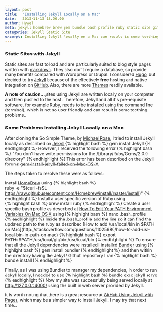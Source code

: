 ```yaml
---
layout: post
title:  "Installing Jekyll Locally on a Mac"
date:   2015-11-15 12:56:00
author: Hywel
meta: jekyll homebrew brew gem bundle bash profile ruby static site github
categories: Jekyll Static Site
excerpt: Installing Jekyll locally on a Mac can result is some teething problems because all it's pre-requisite software, for example Ruby, needs to be installed using the command line (terminal), which is not so user friendly.
---
```

### Static Sites with Jekyll  

Static sites are fast to load and are particularly suited to blog style pages written with [markdown](https://help.github.com/articles/markdown-basics/).  They also don't require a database, so provide many benefits compared with Wordpress or Drupal.  I considered [Hugo](https://gohugo.io/), but decided to try [Jekyll](http://jekyllrb.com/) because of the effectively **free** hosting and native integration on [GitHub](http://jgithub.com/).  Also, there are more [Themes](http://jekyllthemes.org/) readily available.

**A note of caution...**,sites using Jekyll are written locally on your computer and then pushed to the host.   Therefore, Jekyll and all it's pre-requisite software, for example Ruby, needs to be installed using the command line (terminal), which is not so user friendly and can result is some teething problems..

### Some Problems Installing Jekyll Locally on a Mac

After cloning the So Simple Theme, by [Michael Rose](http://mademistakes.com), I tried to install Jekyll locally as described on [Jekyll](http://jekyllrb.com/)
{% highlight bash %}
gem install Jekyll
{% endhighlight %}
However, I received the following error
{% highlight bash %}
"You don't have write permissions for the /Library/Ruby/Gems/2.0.0 directory"
{% endhighlight %}
This error has been described on the Jekyll forums [gem-install-jekyll-failed-on-Mac-OS-X](https://github.com/jekyll/jekyll/issues/3984).

The steps taken to resolve these were as follows:

Install [HomeBrew](http://brew.sh/) using
{% highlight bash %}  
ruby -e "$(curl -fsSL https://raw.githubusercontent.com/Homebrew/install/master/install)"
{% endhighlight %}
Install a user specific version of Ruby using  
{% highlight bash %}
brew install ruby
{% endhighlight %}
Create a user specific bash profile as described at [How To Edit Your PATH Environment Variables On Mac OS X](http://hathaway.cc/post/69201163472/how-to-edit-your-path-environment-variables-on-mac) using
{% highlight bash %}
nano .bash_profile  
{% endhighlight %}
Inside the .bash_profile add the line so it can find the updated path to the ruby as described [How to add /usr/local/bin in $PATH on Mac](http://stackoverflow.com/questions/11025980/how-to-add-usr-local-bin-in-path-on-mac)
{% highlight bash %}
export PATH=$PATH:/usr/local/git/bin:/usr/local/bin
{% endhighlight %}
To ensure that all the Jekyll dependencies were installed I installed [Bundler](http://bundler.io/) using
{% highlight bash %}
gem install bundler
{% endhighlight %}
and then  within the directory having the Jekyll/ Github repository I ran
{% highlight bash %}
bundle install
{% endhighlight %}

Finally, as I was using Bundler to manager my dependencies, in order to run Jekyll locally, I needed to use
{% highlight bash %}
bundle exec jekyll serve
{% endhighlight %}
Now my site was successfully being served locally  at http://127.0.0.1:4000/ using the built in web server provided by Jekyll.

It is worth noting that there is a great resource at [GitHub Using Jekyll with Pages](https://help.github.com/articles/using-jekyll-with-pages/), which may be a simpler way to install Jekyll.  I may try that next time...
